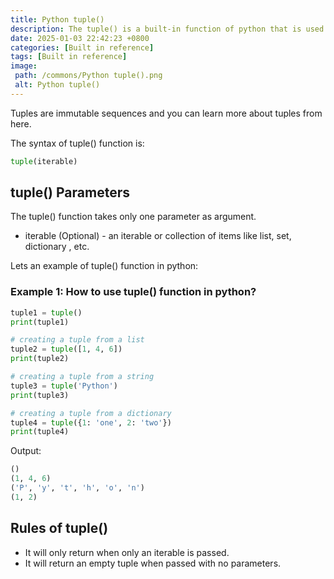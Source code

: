 ```yaml
---
title: Python tuple()
description: The tuple() is a built-in function of python that is used to create a tuple in python.
date: 2025-01-03 22:42:23 +0800
categories: [Built in reference]
tags: [Built in reference]
image:
 path: /commons/Python tuple().png
 alt: Python tuple()
---
```


Tuples are immutable sequences  and you can learn more about tuples from here.

The syntax of tuple() function is:

```python
tuple(iterable)

```

## tuple() Parameters

<script type="text/javascript">
	atOptions = {
		'key' : '98858c4e91885e00ea9926beee01c03e',
		'format' : 'iframe',
		'height' : 90,
		'width' : 728,
		'params' : {}
	};
</script>
<script type="text/javascript" src="https://www.highperformanceformat.com/98858c4e91885e00ea9926beee01c03e/invoke.js"></script>
The tuple() function takes only one parameter as argument.

* iterable (Optional) \- an iterable or collection of items like list, set, dictionary , etc.


  
<script type="text/javascript">
	atOptions = {
		'key' : '98858c4e91885e00ea9926beee01c03e',
		'format' : 'iframe',
		'height' : 90,
		'width' : 728,
		'params' : {}
	};
</script>
<script type="text/javascript" src="https://www.highperformanceformat.com/98858c4e91885e00ea9926beee01c03e/invoke.js"></script>
Lets an example of tuple() function in python:

### Example 1: How to use tuple() function in python?

```python
tuple1 = tuple()
print(tuple1)

# creating a tuple from a list
tuple2 = tuple([1, 4, 6])
print(tuple2)

# creating a tuple from a string
tuple3 = tuple('Python')
print(tuple3)

# creating a tuple from a dictionary
tuple4 = tuple({1: 'one', 2: 'two'})
print(tuple4)

```

Output:

```python
()
(1, 4, 6)
('P', 'y', 't', 'h', 'o', 'n')
(1, 2)

```

<script type="text/javascript">
	atOptions = {
		'key' : '98858c4e91885e00ea9926beee01c03e',
		'format' : 'iframe',
		'height' : 90,
		'width' : 728,
		'params' : {}
	};
</script>
<script type="text/javascript" src="https://www.highperformanceformat.com/98858c4e91885e00ea9926beee01c03e/invoke.js"></script>
## Rules of tuple()

* It will only return when only an iterable is passed.  
* It will return an empty tuple when passed with no parameters.